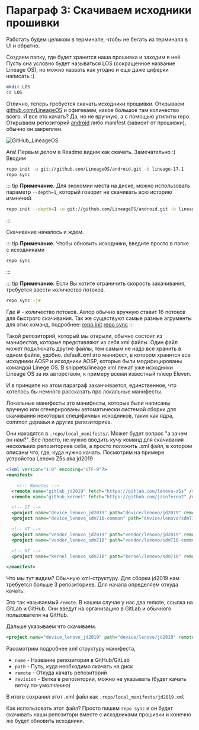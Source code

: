 # Параграф 3: Скачиваем исходники прошивки

Работать будем целиком в терминале, чтобы не бегать из терминала в UI и обратно.

Создаем папку, где будет хранится наша прошивка и заходим в неё. Пусть она условно будет называться LOS (сокращенное название Lineage OS), но можно назвать как угодно и еще даже циферки написать :)

```bash
mkdir LOS
cd LOS
```

Отлично, теперь требуется скачать исходники прошивки. Открываем [github.com/LineageOS](https://github.com/LineageOS) и офигеваем, какое большое там количество всего. И все это качать? Да, но не вручную, а с помощью утилиты repo. Открываем репозиторий [android](https://github.com/LineageOS/android) либо manifest (зависит от прошивки), обычно он закреплен.

![GitHub_LineageOS](/Chapter1/GitHub_LineageOS.png)

Ага! Первым делом в Readme видим как скачать. Замечательно :) Вводим

```bash
repo init -u git://github.com/LineageOS/android.git -b lineage-17.1
repo sync
```

::: tip **Примечание.**
Для экономии места на диске, можно использовать параметр ```--depth=1```, который говорит не скачивать всю историю измнений.
```bash
repo init --depth=1 -u git://github.com/LineageOS/android.git -b lineage-17.1 --git-lfs
```
:::

Скачивание началось и ждем.

::: tip **Примечание.**
Чтобы обновить исходники, введите просто в папке с исходниками
```bash
repo sync
```
:::

::: tip **Примечание.**
Если Вы хотите ограничить скорость закачивания, требуется ввести количество потоков.

```bash
repo sync -j#
```
Где # - количество потоков. Автор обычно вручную ставит 16 потоков для быстрого скачивания. Так же существуют самые разные агрументы для этих команд, подробнее: [repo init](https://git-repo.info/en/docs/multi-repos/git-repo-init/) [repo sync](https://git-repo.info/en/docs/multi-repos/git-repo-sync/)
:::

Такой репозиторий, который мы открыли, обычно состоит из манифестов, которые представляют из себя xml файлы. Один файл может подключать другие файлы, тем самым не надо все хранить в одном файле, удобно. default.xml это манифест, в котором хранятся все исходники AOSP и исходники AOSP, которые были модифицированы командой Linege OS. В snippets/lineage.xml лежат уже исходники Lineage OS за их авторством, к примеру всеми известный плеер Eleven.

И в принципе на этом параграф заканчивается, единственное, что хотелось бы немного рассказать про локальные манифесты.

Локальные манифесты это манифесты, которые были написаны вручную или сгенерированы автоматически системой сборки для скачивания некоторых специфичных исходников, таких как ядра, common деревья и других репозиториев.

Они находятся в `.repo/local_manifests/`. Может будет вопрос "а зачем он нам?". Все просто, не нужно вводить кучу команд для скачивания нескольких репозиториев себе, а просто положить .xml файл, в котором описаны что, где, куда нужно качать. Посмотрим на примере устройства Lenovo Z5s aka jd2019

```xml
<?xml version="1.0" encoding="UTF-8"?>
<manifest>

    <!-- Remotes -->
  <remote name="gitlab_jd2019" fetch="https://gitlab.com/lenovo-z5s" />
  <remote name="github_kernel" fetch="https://github.com/jzinferno2" />

  <!-- DT -->
  <project name="device_lenovo_jd2019" path="device/lenovo/jd2019" remote="gitlab_jd2019" revision="thirteen" />
  <project name="device_lenovo_sdm710-common" path="device/lenovo/sdm710-common" remote="gitlab_jd2019" revision="thirteen/stable" />

  <!-- VT -->
  <project name="vendor_lenovo_jd2019" path="vendor/lenovo/jd2019" remote="gitlab_jd2019" revision="twelve" />
  <project name="vendor_lenovo_sdm710" path="vendor/lenovo/sdm710-common" remote="gitlab_jd2019" revision="thirteen" />

  <!-- KT -->
  <project name="kernel_lenovo_sdm710" path="kernel/lenovo/sdm710" remote="github_kernel" revision="thirteen" />

</manifest>
```

Что мы тут видим? Обычную xml-структуру. Для сборки jd2019 нам требуется больше 3 репозиториев. Для начала определяем откуда качать. 

Это так называемый `remote`. В нашем случае у нас два remote, ссылка на GitLab и GitHub.
Они введут на организацию в GitLab и обычного пользователя на GitHub. 

Дальше указываем что скачиваем.
```xml
<project name="device_lenovo_jd2019" path="device/lenovo/jd2019" remote="gitlab_jd2019" revision="thirteen" />
```

Рассмотрим подробнее xml структуру манифеста,

* `name` - Название репозитория в GitHub/GitLab
* `path` - Путь, куда необходимо скачать на диск
* `remote` - Откуда качать репозиторий
* `revision` - Ветка в репозитории, можно не указывать (будет качать ветку по-умолчанию)

В итоге сохранил этот .xml файл как `.repo/local_manifests/jd2019.xml`

Как использовать этот файл? Просто пишем `repo sync` и он будет скачивать наши репозитори вместе с исходниками прошивки и конечно же будет обновить исходники.
